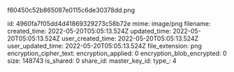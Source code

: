 f60450c52b865087e0115c6de30378dd.png

id: 4960fa7f05dd4d41869329273c58b72e
mime: image/png
filename: 
created_time: 2022-05-20T05:05:13.524Z
updated_time: 2022-05-20T05:05:13.524Z
user_created_time: 2022-05-20T05:05:13.524Z
user_updated_time: 2022-05-20T05:05:13.524Z
file_extension: png
encryption_cipher_text: 
encryption_applied: 0
encryption_blob_encrypted: 0
size: 148743
is_shared: 0
share_id: 
master_key_id: 
type_: 4